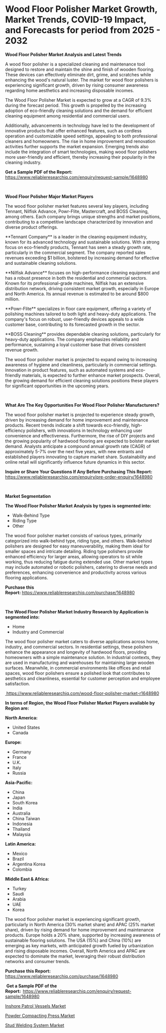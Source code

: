 <p><h1>Wood Floor Polisher Market Growth, Market Trends, COVID-19 Impact, and Forecasts for period from 2025 - 2032</h1></p><p><strong>Wood Floor Polisher Market Analysis and Latest Trends</strong></p>
<p><p>A wood floor polisher is a specialized cleaning and maintenance tool designed to restore and maintain the shine and finish of wooden flooring. These devices can effectively eliminate dirt, grime, and scratches while enhancing the wood's natural luster. The market for wood floor polishers is experiencing significant growth, driven by rising consumer awareness regarding home aesthetics and increasing disposable incomes. </p><p>The Wood Floor Polisher Market is expected to grow at a CAGR of 9.3% during the forecast period. This growth is propelled by the increasing adoption of eco-friendly cleaning solutions and the demand for efficient cleaning equipment among residential and commercial users. </p><p>Additionally, advancements in technology have led to the development of innovative products that offer enhanced features, such as cordless operation and customizable speed settings, appealing to both professional cleaners and homeowners. The rise in home improvement and renovation activities further supports the market expansion. Emerging trends also include the integration of smart technologies, making wood floor polishers more user-friendly and efficient, thereby increasing their popularity in the cleaning industry.</p></p>
<p><strong>Get a Sample PDF of the Report:&nbsp;</strong> <a href="https://www.reliableresearchiq.com/enquiry/request-sample/1648980?utm_campaign=1900&utm_medium=2&utm_source=Github&utm_content=ia&utm_term=18022025&utm_id=wood-floor-polisher">https://www.reliableresearchiq.com/enquiry/request-sample/1648980</a></p>
<p>&nbsp;</p>
<p><strong>Wood Floor Polisher Major Market Players</strong></p>
<p><p>The wood floor polisher market features several key players, including Tennant, Nilfisk Advance, Powr-Flite, Mastercraft, and BOSS Cleaning, among others. Each company brings unique strengths and market positions, contributing to a competitive landscape characterized by innovation and diverse product offerings.</p><p>**Tennant Company** is a leader in the cleaning equipment industry, known for its advanced technology and sustainable solutions. With a strong focus on eco-friendly products, Tennant has seen a steady growth rate, particularly in the commercial segment. The company reported sales revenues exceeding $1 billion, bolstered by increasing demand for effective and sustainable cleaning solutions.</p><p>**Nilfisk Advance** focuses on high-performance cleaning equipment and has a robust presence in both the residential and commercial sectors. Known for its professional-grade machines, Nilfisk has an extensive distribution network, driving consistent market growth, especially in Europe and North America. Its annual revenue is estimated to be around $800 million.</p><p>**Powr-Flite** specializes in floor care equipment, offering a variety of polishing machines tailored to both light and heavy-duty applications. The company's focus on robust, user-friendly devices appeals to a wide customer base, contributing to its forecasted growth in the sector. </p><p>**BOSS Cleaning** provides dependable cleaning solutions, particularly for heavy-duty applications. The company emphasizes reliability and performance, sustaining a loyal customer base that drives consistent revenue growth.</p><p>The wood floor polisher market is projected to expand owing to increasing awareness of hygiene and cleanliness, particularly in commercial settings. Innovation in product features, such as automated systems and eco-friendly materials, is expected to further enhance market prospects. Overall, the growing demand for efficient cleaning solutions positions these players for significant opportunities in the upcoming years.</p></p>
<p>&nbsp;</p>
<p><strong>What Are The Key Opportunities For Wood Floor Polisher Manufacturers?</strong></p>
<p><p>The wood floor polisher market is projected to experience steady growth, driven by increasing demand for home improvement and maintenance products. Recent trends indicate a shift towards eco-friendly, high-efficiency polishers, with innovations in technology enhancing user convenience and effectiveness. Furthermore, the rise of DIY projects and the growing popularity of hardwood flooring are expected to bolster market demand. Analysts anticipate a compound annual growth rate (CAGR) of approximately 5-7% over the next five years, with new entrants and established players innovating to capture market share. Sustainability and online retail will significantly influence future dynamics in this sector.</p></p>
<p><strong>Inquire or Share Your Questions If Any Before Purchasing This Report:</strong> <a href="https://www.reliableresearchiq.com/enquiry/pre-order-enquiry/1648980?utm_campaign=1900&utm_medium=2&utm_source=Github&utm_content=ia&utm_term=18022025&utm_id=wood-floor-polisher">https://www.reliableresearchiq.com/enquiry/pre-order-enquiry/1648980</a></p>
<p>&nbsp;</p>
<p><strong>Market Segmentation</strong></p>
<p><strong>The Wood Floor Polisher Market Analysis by types is segmented into:</strong></p>
<p><ul><li>Walk-Behind Type</li><li>Riding Type</li><li>Other</li></ul></p>
<p><p>The wood floor polisher market consists of various types, primarily categorized into walk-behind type, riding type, and others. Walk-behind polishers are designed for easy maneuverability, making them ideal for smaller spaces and intricate detailing. Riding type polishers provide enhanced efficiency for larger areas, allowing operators to sit while working, thus reducing fatigue during extended use. Other market types may include automated or robotic polishers, catering to diverse needs and preferences, enhancing convenience and productivity across various flooring applications.</p></p>
<p><strong>Purchase this Report:&nbsp;</strong><a href="https://www.reliableresearchiq.com/purchase/1648980?utm_campaign=1900&utm_medium=2&utm_source=Github&utm_content=ia&utm_term=18022025&utm_id=wood-floor-polisher">https://www.reliableresearchiq.com/purchase/1648980</a></p>
<p>&nbsp;</p>
<p><strong>The Wood Floor Polisher Market Industry Research by Application is segmented into:</strong></p>
<p><ul><li>Home</li><li>Industry and Commercial</li></ul></p>
<p><p>The wood floor polisher market caters to diverse applications across home, industry, and commercial sectors. In residential settings, these polishers enhance the appearance and longevity of hardwood floors, providing homeowners with a simple maintenance solution. In industrial contexts, they are used in manufacturing and warehouses for maintaining large wooden surfaces. Meanwhile, in commercial environments like offices and retail spaces, wood floor polishers ensure a polished look that contributes to aesthetics and cleanliness, essential for customer perception and employee satisfaction.</p></p>
<p><a href="https://www.reliableresearchiq.com/wood-floor-polisher-market-r1648980?utm_campaign=1900&utm_medium=2&utm_source=Github&utm_content=ia&utm_term=18022025&utm_id=wood-floor-polisher">&nbsp;https://www.reliableresearchiq.com/wood-floor-polisher-market-r1648980</a></p>
<p><strong>In terms of Region, the Wood Floor Polisher Market Players available by Region are:</strong></p>
<p>
    <p> <strong> North America: </strong>
        <ul>
            <li>United States</li>
            <li>Canada</li>
        </ul>
        </p> 
    <p> <strong> Europe: </strong>
        <ul>
            <li>Germany</li>
            <li>France</li>
            <li>U.K.</li>
            <li>Italy</li>
            <li>Russia</li>
        </ul>
        </p> 
    <p> <strong> Asia-Pacific: </strong>
        <ul>
            <li>China</li>
            <li>Japan</li>
            <li>South Korea</li>
            <li>India</li>
            <li>Australia</li>
            <li>China Taiwan</li>
            <li>Indonesia</li>
            <li>Thailand</li>
            <li>Malaysia</li>
        </ul>
        </p> 
    <p> <strong> Latin America: </strong>
        <ul>
            <li>Mexico</li>
            <li>Brazil</li>
            <li>Argentina Korea</li>
            <li>Colombia</li>
        </ul>
        </p> 
    <p> <strong> Middle East & Africa: </strong>
        <ul>
            <li>Turkey</li>
            <li>Saudi</li>
            <li>Arabia</li>
            <li>UAE</li>
            <li>Korea</li>
        </ul>
    </p>
    </p>
<p><p>The wood floor polisher market is experiencing significant growth, particularly in North America (30% market share) and APAC (25% market share), driven by rising demand for home improvement and maintenance products. Europe holds a 20% share, supported by increasing awareness of sustainable flooring solutions. The USA (15%) and China (10%) are emerging as key markets, with anticipated growth fueled by urbanization and rising disposable incomes. Overall, North America and APAC are expected to dominate the market, leveraging their robust distribution networks and consumer trends.</p></p>
<p><strong>Purchase this Report: </strong><a href="https://www.reliableresearchiq.com/purchase/1648980?utm_campaign=1900&utm_medium=2&utm_source=Github&utm_content=ia&utm_term=18022025&utm_id=wood-floor-polisher">https://www.reliableresearchiq.com/purchase/1648980</a></p>
<p>&nbsp;<strong>Get a Sample PDF of the Report:&nbsp;&nbsp;</strong><a href="https://www.reliableresearchiq.com/enquiry/request-sample/1648980?utm_campaign=1900&utm_medium=2&utm_source=Github&utm_content=ia&utm_term=18022025&utm_id=wood-floor-polisher">https://www.reliableresearchiq.com/enquiry/request-sample/1648980</a></p>
<p><strong></strong></p>
<p><p><a href="https://github.com/sharphadan/Market-Research-Report-List-1/blob/main/inshore-patrol-vessels-market.md?utm_campaign=1900&utm_medium=2&utm_source=Github&utm_content=ia&utm_term=18022025&utm_id=wood-floor-polisher">Inshore Patrol Vessels Market</a></p><p><a href="https://github.com/bokerraaenc7/Market-Research-Report-List-1/blob/main/powder-compacting-press-market.md?utm_campaign=1900&utm_medium=2&utm_source=Github&utm_content=ia&utm_term=18022025&utm_id=wood-floor-polisher">Powder Compacting Press Market</a></p><p><a href="https://github.com/msiyahhonzo46/Market-Research-Report-List-1/blob/main/stud-welding-system-market.md?utm_campaign=1900&utm_medium=2&utm_source=Github&utm_content=ia&utm_term=18022025&utm_id=wood-floor-polisher">Stud Welding System Market</a></p></p>